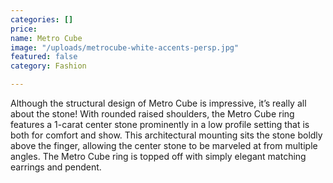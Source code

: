 ```yaml
---
categories: []
price: 
name: Metro Cube
image: "/uploads/metrocube-white-accents-persp.jpg"
featured: false
category: Fashion

---
```

Although the structural design of Metro Cube is impressive, it’s really all about the stone! With rounded raised shoulders, the Metro Cube ring features a 1-carat center stone prominently in a low profile setting that is both for comfort and show. This architectural mounting sits the stone boldly above the finger, allowing the center stone to be marveled at from multiple angles. The Metro Cube ring is topped off with simply elegant matching earrings and pendent.